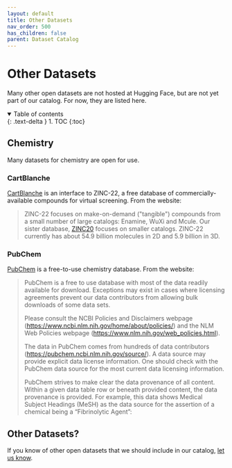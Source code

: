 ```yaml
---
layout: default
title: Other Datasets
nav_order: 500
has_children: false
parent: Dataset Catalog
---
```


# Other Datasets

Many other open datasets are not hosted at Hugging Face, but are not yet part of our catalog. For now, they are listed here.

<details open markdown="block">
  <summary>
    Table of contents
  </summary>
  {: .text-delta }
1. TOC
{:toc}
</details>

## Chemistry

Many datasets for chemistry are open for use.

### CartBlanche

[CartBlanche](https://cartblanche.docking.org/) is an interface to ZINC-22, a free database of commercially-available compounds for virtual screening. From the website:

> ZINC-22 focuses on make-on-demand ("tangible") compounds from a small number of large catalogs: Enamine, WuXi and Mcule. Our sister database, [ZINC20](https://zinc20.docking.org/) focuses on smaller catalogs. ZINC-22 currently has about 54.9 billion molecules in 2D and 5.9 billion in 3D.

### PubChem

[PubChem](https://pubchem.ncbi.nlm.nih.gov/docs/downloads) is a free-to-use chemistry database. From the website:

> PubChem is a free to use database with most of the data readily available for download. Exceptions may exist in cases where licensing agreements prevent our data contributors from allowing bulk downloads of some data sets.
>
> Please consult the NCBI Policies and Disclaimers webpage (https://www.ncbi.nlm.nih.gov/home/about/policies/) and the NLM Web Policies webpage (https://www.nlm.nih.gov/web_policies.html).
>
> The data in PubChem comes from hundreds of data contributors (https://pubchem.ncbi.nlm.nih.gov/source/). A data source may provide explicit data license information. One should check with the PubChem data source for the most current data licensing information.
>
> PubChem strives to make clear the data provenance of all content. Within a given data table row or beneath provided content, the data provenance is provided. For example, this data shows Medical Subject Headings (MeSH) as the data source for the assertion of a chemical being a “Fibrinolytic Agent”:

## Other Datasets?

If you know of other open datasets that we should include in our catalog, [let us know]({{site.baseurl}}/contributing).
